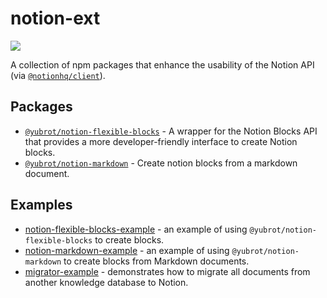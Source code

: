 # notion-ext

[![](https://github.com/yubrot/notion-ext/actions/workflows/ci.yml/badge.svg)](https://github.com/yubrot/notion-ext/actions/workflows/ci.yml)

A collection of npm packages that enhance the usability of the Notion API (via [`@notionhq/client`](https://github.com/makenotion/notion-sdk-js)).

## Packages

- [`@yubrot/notion-flexible-blocks`](./notion-flexible-blocks) - A wrapper for the Notion Blocks API that provides a more developer-friendly interface to create Notion blocks.
- [`@yubrot/notion-markdown`](./notion-markdown) - Create notion blocks from a markdown document.

## Examples

- [notion-flexible-blocks-example](./notion-flexible-blocks-example) - an example of using `@yubrot/notion-flexible-blocks` to create blocks.
- [notion-markdown-example](./notion-markdown-example) - an example of using `@yubrot/notion-markdown` to create blocks from Markdown documents.
- [migrator-example](./migrator-example) - demonstrates how to migrate all documents from another knowledge database to Notion.
